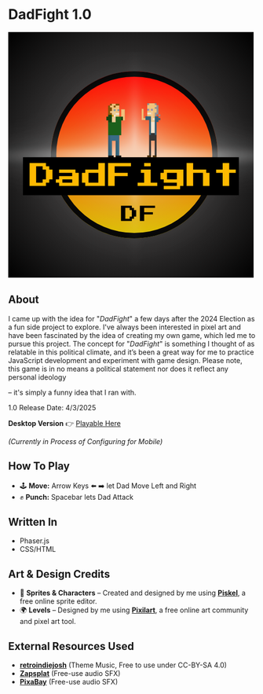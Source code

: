 # DadFight 1.0
<img src="./assets/DadFightLogo.png" alt="DF Logo" width="500"/>

## About
I came up with the idea for "_DadFight_" a few days after the 2024 Election as a fun side project to explore. I've always been interested in pixel art and have been fascinated by the idea of creating my own game, which led me to pursue this project. The concept for "_DadFight_" is something I thought of as relatable in this political climate, and it’s been a great way for me to practice JavaScript development and experiment with game design. Please note, this game is in no means a political statement nor does it reflect any personal ideology 


– it's simply a funny idea that I ran with.

1.0 Release Date: 4/3/2025

**Desktop Version**
👉 <a href="https://alexandersuglio.github.io/DadFight/"> Playable Here </a>

_(Currently in Process of Configuring for Mobile)_

## How To Play
- 🕹 **Move:** Arrow Keys ⬅️ ➡️ let Dad Move Left and Right
- ✊ **Punch:** Spacebar lets Dad Attack

## Written In
- Phaser.js
- CSS/HTML

## Art & Design Credits  
- 🎨 **Sprites & Characters** – Created and designed by me using [**Piskel**](https://www.piskelapp.com), a free online sprite editor.  
- 🌍 **Levels** – Designed by me using [**Pixilart**](https://www.pixilart.com), a free online art community and pixel art tool.

## External Resources Used
- [**retroindiejosh**](https://retroindiejosh.itch.io) (Theme Music, Free to use under CC-BY-SA 4.0)
- [**Zapsplat**](https://Zapsplat.com) (Free-use audio SFX)
- [**PixaBay**](https://PixaBay.com) (Free-use audio SFX) 
